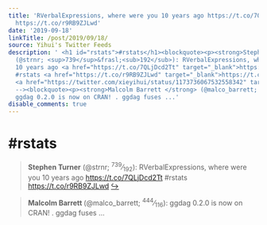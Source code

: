 ```yaml
---
title: 'RVerbalExpressions, where were you 10 years ago https://t.co/7QLjDcd2Tt #rstats
  https://t.co/r9RB9ZJLwd'
date: '2019-09-18'
linkTitle: /post/2019/09/18/
source: Yihui's Twitter Feeds
description: ' <h1 id="rstats">#rstats</h1><blockquote><p><strong>Stephen Turner</strong>
  (@strnr; <sup>739</sup>&frasl;<sub>192</sub>): RVerbalExpressions, where were you
  10 years ago <a href="https://t.co/7QLjDcd2Tt" target="_blank">https://t.co/7QLjDcd2Tt</a>
  #rstats <a href="https://t.co/r9RB9ZJLwd" target="_blank">https://t.co/r9RB9ZJLwd</a>
  <a href="https://twitter.com/xieyihui/status/1173736067532558342" target="_blank">&#8618;</a></p></blockquote><!--
  --><blockquote><p><strong>Malcolm Barrett </strong> (@malco_barrett; <sup>444</sup>&frasl;<sub>116</sub>):
  ggdag 0.2.0 is now on CRAN! . ggdag fuses ...'
disable_comments: true
---
```

 <h1 id="rstats">#rstats</h1><blockquote><p><strong>Stephen Turner</strong> (@strnr; <sup>739</sup>&frasl;<sub>192</sub>): RVerbalExpressions, where were you 10 years ago <a href="https://t.co/7QLjDcd2Tt" target="_blank">https://t.co/7QLjDcd2Tt</a> #rstats <a href="https://t.co/r9RB9ZJLwd" target="_blank">https://t.co/r9RB9ZJLwd</a> <a href="https://twitter.com/xieyihui/status/1173736067532558342" target="_blank">&#8618;</a></p></blockquote><!-- --><blockquote><p><strong>Malcolm Barrett </strong> (@malco_barrett; <sup>444</sup>&frasl;<sub>116</sub>): ggdag 0.2.0 is now on CRAN! . ggdag fuses ...